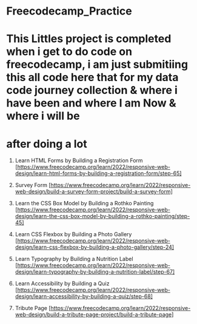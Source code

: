 # Freecodecamp_Practice
# This Littles project is completed when i get to do code on freecodecamp, i am just submitiing this all code here that for my data code journey collection & where i have been and where I am Now & where i will be 
# after doing a lot 
1. Learn HTML Forms by Building a Registration Form  [https://www.freecodecamp.org/learn/2022/responsive-web-design/learn-html-forms-by-building-a-registration-form/step-65]

2. Survey Form [https://www.freecodecamp.org/learn/2022/responsive-web-design/build-a-survey-form-project/build-a-survey-form]

3. Learn the CSS Box Model by Building a Rothko Painting [https://www.freecodecamp.org/learn/2022/responsive-web-design/learn-the-css-box-model-by-building-a-rothko-painting/step-45]

4. Learn CSS Flexbox by Building a Photo Gallery [https://www.freecodecamp.org/learn/2022/responsive-web-design/learn-css-flexbox-by-building-a-photo-gallery/step-24]

5. Learn Typography by Building a Nutrition Label [https://www.freecodecamp.org/learn/2022/responsive-web-design/learn-typography-by-building-a-nutrition-label/step-67]

6. Learn Accessibility by Building a Quiz  [https://www.freecodecamp.org/learn/2022/responsive-web-design/learn-accessibility-by-building-a-quiz/step-68]

7. Tribute Page [https://www.freecodecamp.org/learn/2022/responsive-web-design/build-a-tribute-page-project/build-a-tribute-page]




              
